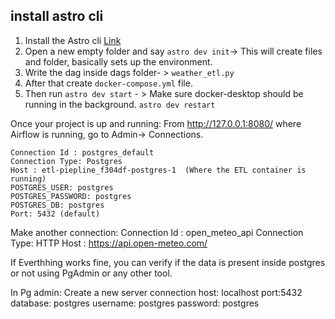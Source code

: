 ## install astro cli 

1. Install the Astro cli [Link](https://www.astronomer.io/docs/astro/cli/overview)
2. Open a new empty folder and say `astro dev init`-> This will create files and folder, basically sets up the environment.
3. Write the dag inside dags folder- > `weather_etl.py`
4. After that create  `docker-compose.yml` file.
5. Then run `astro dev start` - > Make sure docker-desktop should be running in the background.
`astro dev restart`

Once your project is up and running:
From http://127.0.0.1:8080/ where Airflow is running, go to Admin-> Connections.

    Connection Id : postgres_default
    Connection Type: Postgres
    Host : etl-piepline_f304df-postgres-1  (Where the ETL container is running)
    POSTGRES_USER: postgres
    POSTGRES_PASSWORD: postgres
    POSTGRES_DB: postgres
    Port: 5432 (default)


Make another connection: 
    Connection Id : open_meteo_api
    Connection Type: HTTP
    Host : https://api.open-meteo.com/

If Everthhing works fine, you can verify if the data is present inside postgres or not using PgAdmin or any other tool.

In Pg admin: 
Create a new server connection
    host: localhost
    port:5432
    database: postgres
    username: postgres
    password: postgres